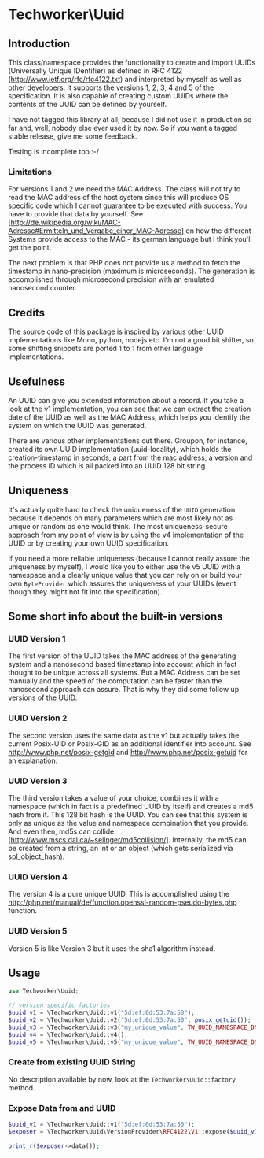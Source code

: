 Techworker\Uuid
====

## Introduction

This class/namespace provides the functionality to create and import UUIDs (Universally Unique IDentifier) as defined in RFC 4122 (http://www.ietf.org/rfc/rfc4122.txt) and interpreted by myself as well as other developers. It supports the versions 1, 2, 3, 4 and 5 of the specification. It is also capable of creating custom UUIDs where the contents of the UUID can be defined by yourself.

I have not tagged this library at all, because I did not use it in production so far and, well, nobody else ever used it by now. So if you want a tagged stable release, give me some feedback.

Testing is incomplete too :-/

### Limitations

For versions 1 and 2 we need the MAC Address. The class will not try to read the MAC address of the host system since this will produce OS specific code which I cannot guarantee to be executed with success. You have to provide that data by yourself. See [http://de.wikipedia.org/wiki/MAC-Adresse#Ermitteln_und_Vergabe_einer_MAC-Adresse] on how the different Systems provide access to the MAC - its german language but I think you'll get the point.

The next problem is that PHP does not provide us a method to fetch the timestamp in nano-precision (maximum is microseconds). The generation is accomplished through microsecond precision with an emulated nanosecond counter.

## Credits

The source code of this package is inspired by various other UUID implementations like Mono, python, nodejs etc. I'm not a good bit shifter, so some shifting snippets are ported 1 to 1 from other language implementations.

## Usefulness

An UUID can give you extended information about a record. If you take a look at the v1 implementation, you can see that we can extract the creation date of the UUID as well as the MAC Address, which helps you identify the system on which the UUID was generated.

There are various other implementations out there. Groupon, for instance, created its own UUID implementation (uuid-locality), which holds the creation-timestamp in seconds, a part from the mac address, a version and the process ID which is all packed into an UUID 128 bit string. 

## Uniqueness

It's actually quite hard to check the uniqueness of the `UUID` generation because it depends on many parameters which are most likely not as unique or random as one would think. The most uniqueness-secure approach from my point of view is by using the v4 implementation of the UUID or by creating your own UUID specification. 

If you need a more reliable uniqueness (because I cannot really assure the uniqueness by myself), I would like you to either use the v5 UUID with a namespace and a clearly unique value that you can rely on or build your own `ByteProvider` which assures the uniqueness of your UUIDs (event though they might not fit into the specification).

## Some short info about the built-in versions

### UUID Version 1

The first version of the UUID takes the MAC address of the generating system and a nanosecond based timestamp into account which in fact thought to be unique across all systems. But a MAC Address can be set manually and the speed of the computation can be faster than the nanosecond approach can assure. That is why they did some follow up versions of the UUID.

### UUID Version 2

The second version uses the same data as the v1 but actually takes the current Posix-UID or Posix-GID as an additional identifier into account. See http://www.php.net/posix-getgid and http://www.php.net/posix-getuid for an explanation.

### UUID Version 3

The third version takes a value of your choice, combines it with a namespace (which in fact is a predefined UUID by itself) and creates a md5 hash from it. This 128 bit hash is the UUID. You can see that this system is only as unique as the value and namespace combination that you provide. And even then, md5s can collide: [http://www.mscs.dal.ca/~selinger/md5collision/]. Internally, the md5 can be created from a string, an int or an object (which gets serialized via spl_object_hash).

### UUID Version 4

The version 4 is a pure unique UUID. This is accomplished using the  http://php.net/manual/de/function.openssl-random-pseudo-bytes.php function.

### UUID Version 5

Version 5 is like Version 3 but it uses the sha1 algorithm instead.

## Usage

```php
use Techworker\Uuid;

// version specific factories
$uuid_v1 = \Techworker\Uuid::v1("5d:ef:0d:53:7a:50");
$uuid_v2 = \Techworker\Uuid::v2("5d:ef:0d:53:7a:50", posix_getuid());
$uuid_v3 = \Techworker\Uuid::v3("my_unique_value", TW_UUID_NAMESPACE_DNS);
$uuid_v4 = \Techworker\Uuid::v4();
$uuid_v5 = \Techworker\Uuid::v5("my_unique_value", TW_UUID_NAMESPACE_DNS);

```

### Create from existing UUID String

No description available by now, look at the `Techworker\Uuid::factory` method.

### Expose Data from and UUID

``` php
$uuid_v1 = \Techworker\Uuid::v1("5d:ef:0d:53:7a:50");
$exposer = \Techworker\Uuid\VersionProvider\RFC4122\V1::expose($uuid_v1);

print_r($exposer->data());
```